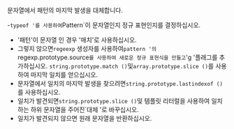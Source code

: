 문자열에서 패턴의 마지막 발생을 대체합니다.

-`typeof '를 사용하여`Pattern`이 문자열인지 정규 표현인지를 결정하십시오.
- '패턴'이 문자열 인 경우 '매치'로 사용하십시오.
- 그렇지 않으면`regeexp` 생성자를 사용하여`pattern '의`regexp.prototype.source`를 사용하여 새로운 정규 표현식을 만들고`'g '플래그를 추가하십시오. `string.prototype.match ()`및`array.prototype.slice ()`를 사용하여 마지막 일치를 얻으십시오.
- 문자열에서 일치의 마지막 발생을 찾으려면`string.prototype.lastindexof ()`를 사용하십시오.
- 일치가 발견되면`string.prototype.slice ()`및 템플릿 리터럴을 사용하여 일치하는 하위 문자열을 주어진`대체 '로 바꾸십시오.
- 일치가 발견되지 않으면 원래 문자열을 반환하십시오.